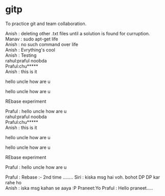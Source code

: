 # gitp
To practice git and team collaboration.

Anish : deleting other .txt files until a solution is found for curruption.<br>
Manav : sudo apt-get life<br>
Anish : no such command over life<br>
Anish : Evrything's cool<br>
Anish : Testing<br>
rahul:praful noobda<br>
Praful:chu*****<br>
Anish : this is it<br>

hello uncle how are u

hello uncle how are u

REbase experiment

Praful : hello uncle how are u<br>
rahul:praful noobda<br>
Praful:chu*****<br>
Anish : this is it<br>

hello uncle how are u

hello uncle how are u

REbase experiment

Praful : hello uncle how are u<br>

Praful :   Rebase :- 2nd time ........
Siri : kiska msg hai voh. bohot DP DP kar rahe ho<br>
Anish : iska msg kahan se aaya :P
Praneet:Yo
Praful : Hello praneet.....
